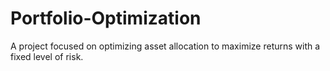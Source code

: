 # Portfolio-Optimization
A project focused on optimizing asset allocation to maximize returns with a fixed level of risk.
